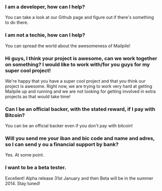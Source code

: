 ### I am a developer, how can I help?

You can take a look at our Github page and figure out if there's something to do there. 

### I am not a techie, how can I help?

You can spread the world about the awesomeness of Mailpile! 

### Hi guys, I think your project is awesome, can we work together on something? I would like to work with/for you guys for my super cool project!

We're happy that you have a super cool project and that you think our project is awesome. Right now, we are trying to work very hard at getting Mailpile up and running and we are not looking for getting involved in extra projects as that would take time!

### Can I be an official backer, with the stated reward, if I pay with Bitcoin?

You can be an official backer even if you don't pay with bitcoin!

### Will you send me your iban and bic code and name and adres, so I can send y ou a financial support by bank?

Yes. At some point.

### I want to be a beta tester.

Excellent! Alpha release 31st January and then Beta will be in the summer 2014. Stay tuned!
